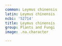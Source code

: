 ```yaml
---
common: Leymus chinensis
latin: Leymus chinensis
ncbi: '52714'
title: Leymus chinensis
group: Plants and Fungi
image: .na.character

---
```

